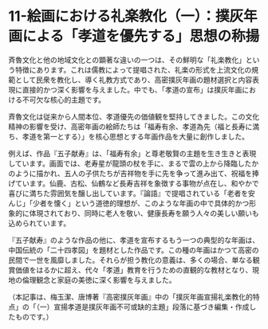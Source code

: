 # 11-絵画における礼楽教化（一）：撲灰年画による「孝道を優先する」思想の称揚

斉魯文化と他の地域文化との顕著な違いの一つは、その鮮明な「礼楽教化」という特徴にあります。これは儒教によって提唱された、礼楽の形式を上流文化の規範として民衆を教化し、導く礼教方式であり、高密撲灰年画の題材選択と内容表現に直接的かつ深く影響を与えました。中でも、「孝道の宣布」は撲灰年画における不可欠な核心的主題です。

斉魯文化は従来から人間本位、孝道優先の価値観を堅持してきました。この文化精神の影響を受け、高密年画の絵師たちは「福寿有余、孝道為先（福と長寿に満ち、孝道を第一とする）」を核心思想とする年画作品を大量に創作しました。

例えば、作品『五子献寿』は、「福寿有余」と尊老敬賢の主題を生き生きと表現しています。画面では、老寿星が龍頭の杖を手に、まるで雲の上から降臨したかのように描かれ、五人の子供たちが吉祥物を手に先を争って進み出て、祝福を捧げています。仙鹿、古松、仙鶴など長寿吉祥を象徴する事物が点在し、和やかで喜びに満ちた雰囲気を醸し出しています。『論語』で提唱されている「老者を安んじ」「少者を懐く」という道徳的理想が、このような年画の中で具体的かつ形象的に体現されており、同時に老人を敬い、健康長寿を願う人々の美しい願いも込められています。

『五子献寿』のような作品の他に、孝道を宣布するもう一つの典型的な年画は、中国伝統の「二十四孝図」を題材とした作品です。この種の年画はかつて高密の民間で一世を風靡しました。それらが担う教化の意義は、多くの場合、単なる観賞価値をはるかに超え、代々「孝道」教育を行うための直観的な教材となり、現地の倫理観念と家庭の美徳に深く影響を与えました。

（本記事は、梅玉潔、唐博著『高密撲灰年画』中の「撲灰年画宣揚礼楽教化的特点」の「（一）宣揚孝道是撲灰年画不可或缺的主題」段落に基づき編集・作成したものです。）